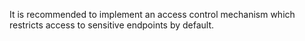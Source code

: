 It is recommended to implement an access control mechanism which restricts access to sensitive endpoints by default.